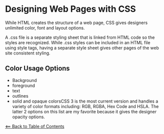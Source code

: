 # Designing Web Pages with CSS
While HTML creates the structure of a web page, CSS gives designers unlimited color, font and layout options. 

A .css file is a separate styling sheet that is linked from HTML code so the styles are recognized. While .css styles can be included in an HTML file using style tags, having a separate style sheet gives other pages of the web site consistent styling. 

## Color Usage Options
- Background
- foreground
- text
- outlines
- solid and opaque colorsCSS 3 is the most current version and handles a variety of color formats including: RGB, RGBA, Hex Code and HSLA. The latter 2 options on this list are my favorite because it gives the designer opacity options.


[<== Back to Table of Contents](README.md)